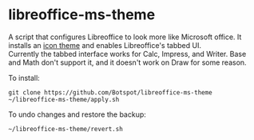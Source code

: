 # libreoffice-ms-theme
A script that configures Libreoffice to look more like Microsoft office.
It installs an [icon theme](https://www.deviantart.com/charliecnr/art/Office-2013-theme-for-LibreOffice-512127527) and enables Libreoffice's tabbed UI.  
Currently the tabbed interface works for Calc, Impress, and Writer. Base and Math don't support it, and it doesn't work on Draw for some reason.  

To install:
```
git clone https://github.com/Botspot/libreoffice-ms-theme
~/libreoffice-ms-theme/apply.sh
```
To undo changes and restore the backup:
```
~/libreoffice-ms-theme/revert.sh
```
